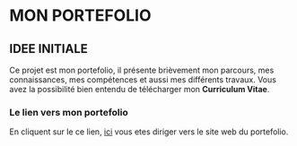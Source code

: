# MON PORTEFOLIO

## IDEE INITIALE

Ce projet est mon portefolio, il présente brièvement mon parcours, mes connaissances, mes compétences et aussi mes différents travaux.
Vous avez la possibilité bien entendu de télécharger mon **Curriculum Vitae**.

### Le lien vers mon portefolio

En cliquent sur le ce lien, [ici](http://google.com) vous etes diriger vers le site web du portefolio.
